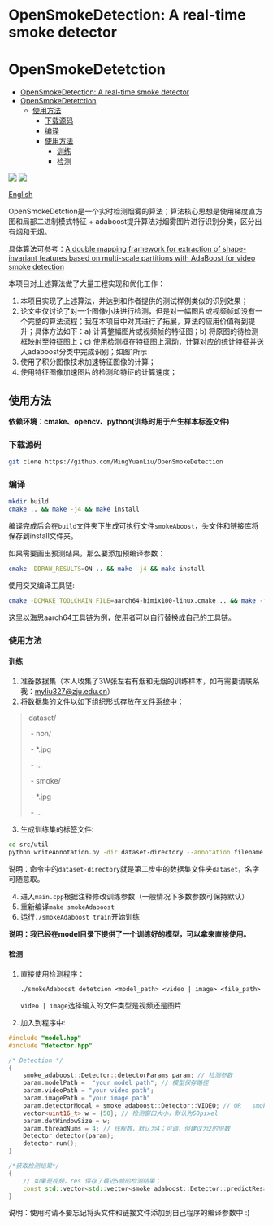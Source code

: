 # OpenSmokeDetection:  A real-time smoke detector
# OpenSmokeDetetction
- [OpenSmokeDetection:  A real-time smoke detector](#opensmokedetection-a-real-time-smoke-detector)
- [OpenSmokeDetetction](#opensmokedetetction)
  - [使用方法](#使用方法)
    - [下载源码](#下载源码)
    - [编译](#编译)
    - [使用方法](#使用方法-1)
      - [训练](#训练)
      - [检测](#检测)

![](https://github.com/MingYuanLiu/OpenSmokeDetection/blob/master/data/res2.png)
![](https://github.com/MingYuanLiu/OpenSmokeDetection/blob/master/data/result.png)

[English](README_en.md)

OpenSmokeDetction是一个实时检测烟雾的算法；算法核心思想是使用梯度直方图和局部二进制模式特征 + adaboost提升算法对烟雾图片进行识别分类，区分出有烟和无烟。

具体算法可参考：[A double mapping framework for extraction of shape-invariant features based on multi-scale partitions with AdaBoost for video smoke detection](https://www.sciencedirect.com/science/article/pii/S0031320312002786)

本项目对上述算法做了大量工程实现和优化工作：

1. 本项目实现了上述算法，并达到和作者提供的测试样例类似的识别效果；
2. 论文中仅讨论了对一个图像小块进行检测，但是对一幅图片或视频帧却没有一个完整的算法流程；我在本项目中对其进行了拓展，算法的应用价值得到提升；具体方法如下：a) 计算整幅图片或视频帧的特征图；b) 将原图的待检测框映射至特征图上；c) 使用检测框在特征图上滑动，计算对应的统计特征并送入adaboost分类中完成识别；如图1所示
3. 使用了积分图像技术加速特征图像的计算；
4. 使用特征图像加速图片的检测和特征的计算速度；

## 使用方法

**依赖环境：cmake、opencv、python(训练时用于产生样本标签文件)**

### 下载源码

```bash
git clone https://github.com/MingYuanLiu/OpenSmokeDetection
```
### 编译
```bash
mkdir build
cmake .. && make -j4 && make install
```

编译完成后会在`build`文件夹下生成可执行文件`smokeAboost`，头文件和链接库将保存到install文件夹。

如果需要画出预测结果，那么要添加预编译参数：

```bash
cmake -DDRAW_RESULTS=ON .. && make -j4 && make install
```

使用交叉编译工具链:

```bash
cmake -DCMAKE_TOOLCHAIN_FILE=aarch64-himix100-linux.cmake .. && make -j4 && make insatll
```

这里以海思aarch64工具链为例，使用者可以自行替换成自己的工具链。

### 使用方法

#### 训练

1. 准备数据集（本人收集了3W张左右有烟和无烟的训练样本，如有需要请联系我：myliu327@zju.edu.cn）
2. 将数据集的文件以如下组织形式存放在文件系统中：

>dataset/
>
>​      \- non/
>
>​        \- *.jpg
>
>​        \- ...
>
>
>
>​      \- smoke/
>
>​        \- *.jpg
>
>​        \- ...

3. 生成训练集的标签文件:

```bash
cd src/util
python writeAnnotation.py -dir dataset-directory --annotation filename.txt
```

说明：命令中的`dataset-directory`就是第二步中的数据集文件夹`dataset`，名字可随意取。

4. 进入`main.cpp`根据注释修改训练参数（一般情况下多数参数可保持默认）
5. 重新编译`make smokeAdaboost`
6. 运行`./smokeAdaboost train`开始训练

**说明：我已经在model目录下提供了一个训练好的模型，可以拿来直接使用。**

#### 检测

1. 直接使用检测程序：

   `./smokeAdaboost detetcion <model_path> <video | image> <file_path>`

   `video | image`选择输入的文件类型是视频还是图片

2. 加入到程序中: 

```c++
#include "model.hpp"
#include "detector.hpp"

/* Detection */
{
	smoke_adaboost::Detector::detectorParams param; // 检测参数
	param.modelPath =  "your model path"; // 模型保存路径
	param.videoPath = "your video path";
	param.imagePath = "your image path"
	param.detectorModal = smoke_adaboost::Detector::VIDEO; // OR   smoke_adaboost::Detector::IMAGE
	vector<uint16_t> w = {50}; // 检测窗口大小，默认为50pixel
	param.detWindowSize = w; 
	param.threadNums = 4; // 线程数，默认为4；可调，但建议为2的倍数
	Detector detector(param);
	detector.run();
}

/*获取检测结果*/
{
    // 如果是视频，res 保存了最近5帧的检测结果；
    const std::vector<std::vector<smoke_adaboost::Detector::predictRes> >& res = detector.get_predictions();
}
```

说明：使用时请不要忘记将头文件和链接文件添加到自己程序的编译参数中 :) 
